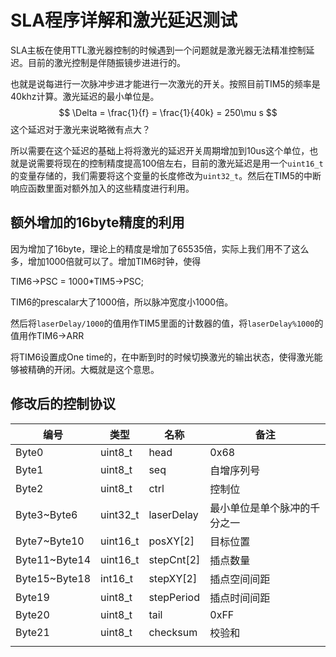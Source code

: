 # SLA程序详解和激光延迟测试

SLA主板在使用TTL激光器控制的时候遇到一个问题就是激光器无法精准控制延迟。目前的激光控制是伴随振镜步进进行的。

也就是说每进行一次脉冲步进才能进行一次激光的开关。按照目前TIM5的频率是40khz计算。激光延迟的最小单位是。
$$
\Delta = \frac{1}{f} = \frac{1}{40k} = 250\mu s
$$
这个延迟对于激光来说略微有点大？

所以需要在这个延迟的基础上将将激光的延迟开关周期增加到10us这个单位，也就是说需要将现在的控制精度提高100倍左右，目前的激光延迟是用一个`uint16_t`的变量存储的，我们需要将这个变量的长度修改为`uint32_t`。然后在TIM5的中断响应函数里面对额外加入的这些精度进行利用。

## 额外增加的16byte精度的利用

因为增加了16byte，理论上的精度是增加了65535倍，实际上我们用不了这么多，增加1000倍就可以了。增加TIM6时钟，使得

TIM6->PSC = 1000*TIM5->PSC;

TIM6的prescalar大了1000倍，所以脉冲宽度小1000倍。

然后将`laserDelay/1000`的值用作TIM5里面的计数器的值，将`laserDelay%1000`的值用作TIM6->ARR

将TIM6设置成One time的，在中断到时的时候切换激光的输出状态，使得激光能够被精确的开闭。大概就是这个意思。

## 修改后的控制协议

| 编号            | 类型       | 名称         | 备注             |
| ------------- | -------- | ---------- | -------------- |
| Byte0         | uint8_t  | head       | 0x68           |
| Byte1         | uint8_t  | seq        | 自增序列号          |
| Byte2         | uint8_t  | ctrl       | 控制位            |
| Byte3~Byte6   | uint32_t | laserDelay | 最小单位是单个脉冲的千分之一 |
| Byte7~Byte10  | uint16_t | posXY[2]   | 目标位置           |
| Byte11~Byte14 | uint16_t | stepCnt[2] | 插点数量           |
| Byte15~Byte18 | int16_t  | stepXY[2]  | 插点空间间距         |
| Byte19        | uint8_t  | stepPeriod | 插点时间间距         |
| Byte20        | uint8_t  | tail       | 0xFF           |
| Byte21        | uint8_t  | checksum   | 校验和            |
|               |          |            |                |

